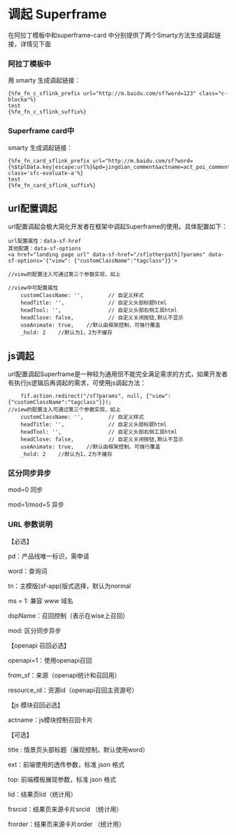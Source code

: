 # 调起 Superframe

在阿拉丁模板中和superframe-card 中分别提供了两个Smarty方法生成调起链接，详情见下面

### 阿拉丁模板中

用 smarty 生成调起链接：
```
{%fe_fn_c_sflink_prefix url="http://m.baidu.com/sf?word=123" class="c-blocka"%}
test
{%fe_fn_c_sflink_suffix%}
```

### Superframe card中

smarty 生成调起链接：
```
{%fe_fn_card_sflink_prefix url="http://m.baidu.com/sf?word={%$tplData.key|escape:url%}&pd=jingdian_comment&actname=act_poi_comments&title=" class='sfc-evaluate-a'%}
test
{%fe_fn_card_sflink_suffix%}
```

## url配置调起

url配置调起会极大简化开发者在框架中调起Superframe的使用。具体配置如下：

```
url配置属性：data-sf-href
其他配置：data-sf-options
<a href="landing page url" data-sf-href="/sf[otherpath]?params" data-sf-options='{"view": {"customClassName":"tagclass"}}'>

//view的配置注入可通过第三个参数实现，如上

//view中可配置属性
    customClassName: '',        // 自定义样式
    headTitle: '',              // 自定义头部标题html
    headTool: '',               // 自定义头部右侧工具html
    headClose: false,           // 自定义关闭按钮,默认不显示
    useAnimate: true,    //默认由框架控制，可强行覆盖
    _hold: 2    //默认为1，2为不缓存

```


## js调起

url配置调起Superframe是一种较为通用但不能完全满足需求的方式，如果开发者有执行js逻辑后再调起的需求，可使用js调起方法：

```
    fif.action.redirect("/sf?params", null, {"view":{"customClassName":"tagclass"}});
//view的配置注入可通过第三个参数实现，如上
    customClassName: '',        // 自定义样式
    headTitle: '',              // 自定义头部标题html
    headTool: '',               // 自定义头部右侧工具html
    headClose: false,           // 自定义关闭按钮,默认不显示
    useAnimate: true,    //默认由框架控制，可强行覆盖
    _hold: 2    //默认为1，2为不缓存

```

### 区分同步异步

mod=0 同步

mod=1/mod=5 异步

### URL 参数说明

【必选】

pd：产品线唯一标识，需申请

word：查询词

tn：主模版(sf-app)版式选择，默认为normal

ms = 1: 兼容 www 域名

dspName：召回控制（表示在wise上召回）

mod: 区分同步异步

【openapi 召回必选】

openapi=1：使用openapi召回

from_sf：来源（openapi统计和召回用）

resource_id：资源id（openapi召回主资源号）

【js 模块召回必选】

actname：js模块控制召回卡片

【可选】

title : 情景页头部标题（展现控制，默认使用word）

ext：前端使用的透传参数，标准 json 格式

top: 前端模板展现参数，标准 json 格式

lid：结果页lid（统计用）

frsrcid：结果页来源卡片srcid （统计用）

frorder：结果页来源卡片order （统计用）